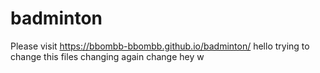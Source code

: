 # badminton
Please visit https://bbombb-bbombb.github.io/badminton/
hello trying to change this files changing again
change hey w